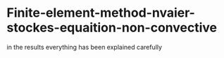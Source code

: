 # Finite-element-method-nvaier-stockes-equaition-non-convective
in the results everything has been explained carefully
